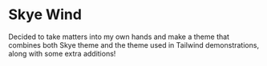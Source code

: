 # Skye Wind

Decided to take matters into my own hands and make a theme that combines both Skye theme and the theme used in Tailwind demonstrations, along with some extra additions!
